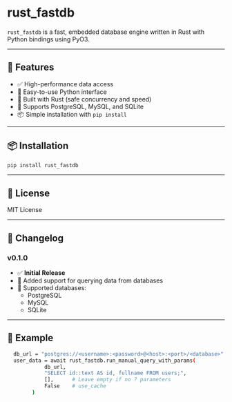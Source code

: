# rust_fastdb

`rust_fastdb` is a fast, embedded database engine written in Rust with Python bindings using PyO3.

---

## 🚀 Features

- ✅ High-performance data access
- 🐍 Easy-to-use Python interface
- 🦀 Built with Rust (safe concurrency and speed)
- 💾 Supports PostgreSQL, MySQL, and SQLite
- 📦 Simple installation with `pip install`

---

## 📦 Installation

```bash
pip install rust_fastdb
```

---

## 📄 License
MIT License

---

## 📝 Changelog
### v0.1.0

- ✅ **Initial Release**
- 🔄 Added support for querying data from databases
- 💽 Supported databases:
  - PostgreSQL
  - MySQL
  - SQLite

---

## 🧪 Example
```bash
  db_url = "postgres://<username>:<password>@<host>:<port>/<database>" //you can use env
  user_data = await rust_fastdb.run_manual_query_with_params(
            db_url,
            "SELECT id::text AS id, fullname FROM users;",
            [],      # Leave empty if no ? parameters
            False    # use_cache 
        )
```